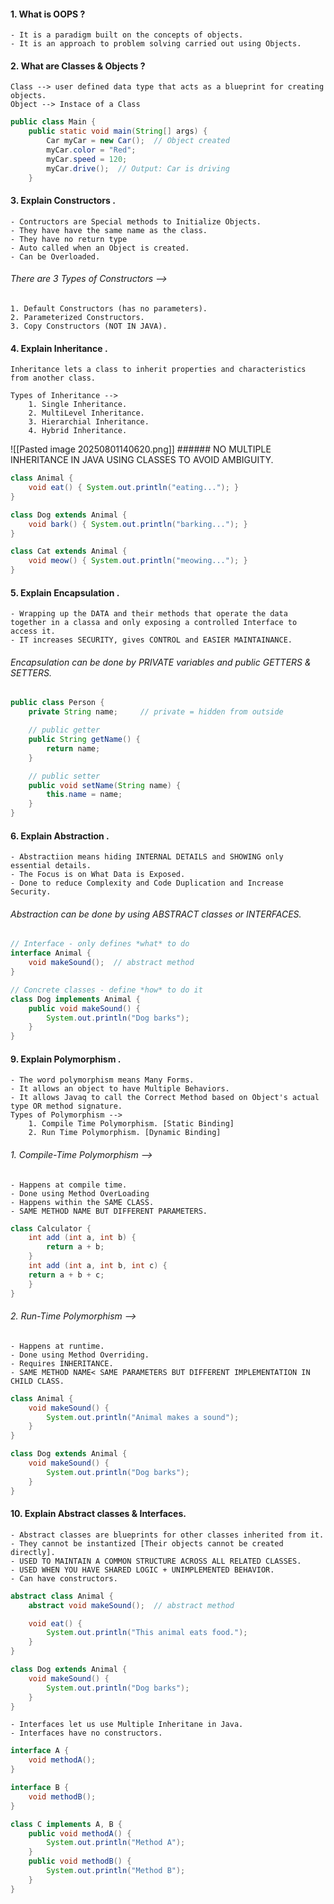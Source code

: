 #### 1. What is OOPS ?
	- It is a paradigm built on the concepts of objects.
	- It is an approach to problem solving carried out using Objects.

#### 2. What are Classes & Objects ? 
	Class --> user defined data type that acts as a blueprint for creating objects.
	Object --> Instace of a Class
``` java
public class Main {
    public static void main(String[] args) {
        Car myCar = new Car();  // Object created
        myCar.color = "Red";
        myCar.speed = 120;
        myCar.drive();  // Output: Car is driving
    }
```

#### 3. Explain Constructors . 
	- Contructors are Special methods to Initialize Objects.
	- They have have the same name as the class.
	- They have no return type
	- Auto called when an Object is created.
	- Can be Overloaded.
###### There are 3 Types of Constructors -->
	1. Default Constructors (has no parameters).
	2. Parameterized Constructors.
	3. Copy Constructors (NOT IN JAVA).

#### 4. Explain Inheritance .
	Inheritance lets a class to inherit properties and characteristics from another class.
	
	Types of Inheritance -->
		1. Single Inheritance.
		2. MultiLevel Inheritance.
		3. Hierarchial Inheritance.
		4. Hybrid Inheritance.
![[Pasted image 20250801140620.png]]
	###### NO MULTIPLE INHERITANCE IN JAVA USING CLASSES  TO AVOID AMBIGUITY.
``` java
class Animal {
    void eat() { System.out.println("eating..."); }
}

class Dog extends Animal {
    void bark() { System.out.println("barking..."); }
}

class Cat extends Animal {
    void meow() { System.out.println("meowing..."); }
}
```

#### 5. Explain Encapsulation .
	- Wrapping up the DATA and their methods that operate the data together in a classa and only exposing a controlled Interface to access it.
	- IT increases SECURITY, gives CONTROL and EASIER MAINTAINANCE.
###### Encapsulation can be done by PRIVATE variables and public GETTERS & SETTERS.
``` java
public class Person {
    private String name;     // private = hidden from outside

    // public getter
    public String getName() {
        return name;
    }

    // public setter
    public void setName(String name) {
        this.name = name;
    }
}

```

#### 6. Explain Abstraction .
	- Abstractiion means hiding INTERNAL DETAILS and SHOWING only essential details.
	- The Focus is on What Data is Exposed.
	- Done to reduce Complexity and Code Duplication and Increase Security.
###### Abstraction can be done by using ABSTRACT classes or INTERFACES.
``` java
// Interface - only defines *what* to do
interface Animal {
    void makeSound();  // abstract method
}

// Concrete classes - define *how* to do it
class Dog implements Animal {
    public void makeSound() {
        System.out.println("Dog barks");
    }
}
```

#### 9. Explain Polymorphism .
	- The word polymorphism means Many Forms.
	- It allows an object to have Multiple Behaviors.
	- It allows Javaq to call the Correct Method based on Object's actual type OR method signature.
	Types of Polymorphism -->
		1. Compile Time Polymorphism. [Static Binding]
		2. Run Time Polymorphism. [Dynamic Binding]
###### 1. Compile-Time Polymorphism --> 
	- Happens at compile time.
	- Done using Method OverLoading
	- Happens within the SAME CLASS.
	- SAME METHOD NAME BUT DIFFERENT PARAMETERS.
``` java
class Calculator {
	int add (int a, int b) {
		return a + b;
	}
	int add (int a, int b, int c) {
	return a + b + c;
	}
}
```

###### 2. Run-Time Polymorphism --> 
	- Happens at runtime.
	- Done using Method Overriding.
	- Requires INHERITANCE.
	- SAME METHOD NAME< SAME PARAMETERS BUT DIFFERENT IMPLEMENTATION IN CHILD CLASS.
``` java
class Animal {
    void makeSound() {
        System.out.println("Animal makes a sound");
    }
}

class Dog extends Animal {
    void makeSound() {
        System.out.println("Dog barks");
    }
}
```

#### 10. Explain Abstract classes & Interfaces.
	- Abstract classes are blueprints for other classes inherited from it.
	- They cannot be instantized [Their objects cannot be created directly].
	- USED TO MAINTAIN A COMMON STRUCTURE ACROSS ALL RELATED CLASSES.
	- USED WHEN YOU HAVE SHARED LOGIC + UNIMPLEMENTED BEHAVIOR.
	- Can have constructors.
``` java
abstract class Animal {
    abstract void makeSound();  // abstract method

    void eat() {
        System.out.println("This animal eats food.");
    }
}

class Dog extends Animal {
    void makeSound() {
        System.out.println("Dog barks");
    }
}

```

	- Interfaces let us use Multiple Inheritane in Java.
	- Interfaces have no constructors.
``` java
interface A {
    void methodA();
}

interface B {
    void methodB();
}

class C implements A, B {
    public void methodA() {
        System.out.println("Method A");
    }
    public void methodB() {
        System.out.println("Method B");
    }
}
```

